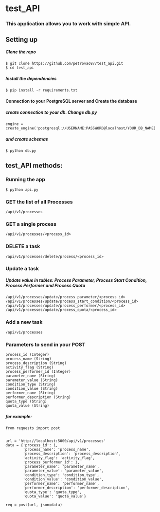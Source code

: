 # test_API

### This application allows you to work with simple API.

## Setting up

##### Clone the repo

```
$ git clone https://github.com/petrovao87/test_api.git
$ cd test_api
```

##### Install the dependencies

```
$ pip install -r requirements.txt
```

#### Connection to your PostgreSQL server and Create the database 

##### create connection to your db. Change db.py
```
engine = create_engine('postgresql://USERNAME:PASSWORD@localhost/YOUR_DB_NAME)
```
##### and create schemas
```
$ python db.py
```
## test_API methods:
### Running the app
```
$ python api.py
```

### GET the list of all Processes
```
/api/v1/processes
```

### GET a single process
```
/api/v1/processes/<process_id>
```

### DELETE a task
```
/api/v1/processes/delete/process/<process_id>
```

### Update a task

##### Update value in tables: Process Parameter, Process Start Condition, Process Performer and Process Quota
```
/api/v1/processes/update/process_parameter/<process_id>
/api/v1/processes/update/process_start_condition/<process_id>
/api/v1/processes/update/process_performer/<process_id>
/api/v1/processes/update/process_quota/<process_id>
```

### Add a new task
```
/api/v1/processes
```
### Parameters to send in your POST 
```
process_id (Integer)
process_name (String)
process_description (String)
activity_flag (String)
process_performer_id (Integer)
parameter_name (String)
parameter_value (String)
condition_type (String)
condition_value (String)
performer_name (String)
performer_description (String)
quota_type (String)
quota_value (String)
```

##### for example:

```
from requests import post


url = 'http://localhost:5000/api/v1/processes'
data = {'process_id': 1,
        'process_name': 'process_name',
        'process_description': 'process_description',
        'activity_flag': 'activity_flag',
        'process_performer_id': 1,
        'parameter_name': 'parameter_name',
        'parameter_value': 'parameter_value',
        'condition_type': 'condition_type',
        'condition_value': 'condition_value',
        'performer_name': 'performer_name',
        'performer_description': 'performer_description',
        'quota_type': 'quota_type',
        'quota_value': 'quota_value'}
        
req = post(url, json=data)
```